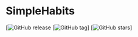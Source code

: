# SimpleHabits

[![GitHub release](https://img.shields.io/github/release/renpen/SimpleHabits.svg)
[![GitHub tag](https://img.shields.io/github/tag/renpen/SimpleHabits.svg)]
[![GitHub stars](https://img.shields.io/github/stars/renpen/SimpleHabits.svg)]
